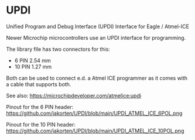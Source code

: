 # UPDI
Unified Program and Debug Interface (UPDI) Interface for Eagle / Atmel-ICE

Newer Microchip microcontrollers use an UPDI interface for programming.

The library file has two connectors for this:
- 6 PIN 2.54 mm
- 10 PIN 1.27 mm

Both can be used to connect e.d. a Atmel ICE programmer as it comes with a cable that supports both.

See also: https://microchipdeveloper.com/atmelice:updi

Pinout for the 6 PIN header:
https://github.com/jakorten/UPDI/blob/main/UPDI_ATMEL_ICE_6POL.png

Pinout for the 10 PIN header:
https://github.com/jakorten/UPDI/blob/main/UPDI_ATMEL_ICE_10POL.png
